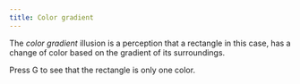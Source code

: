 ```yaml
---
title: Color gradient
---
```


The *color gradient* illusion is a perception that a rectangle in this case, has a change of color based on the gradient of its surroundings.

<!-- Sketch file location, (pending organization) -->
<script src="colorgradient.js"></script>
<!-- Necessary element to position p5 canvas -->
<div id="sketch-div"></div>
Press G to see that the rectangle is only one color.
